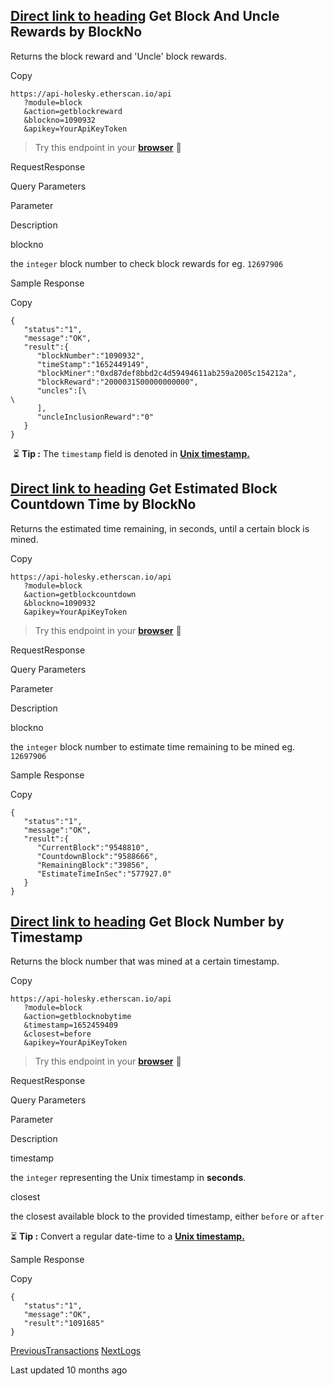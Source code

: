 ## [Direct link to heading](https://docs.etherscan.io/holesky-etherscan/api-endpoints/blocks?fallback=true\#get-block-and-uncle-rewards-by-blockno)    Get Block And Uncle Rewards by BlockNo

Returns the block reward and 'Uncle' block rewards.

Copy

```min-w-full inline-grid grid-cols-[auto_1fr] p-2 [count-reset:line]
https://api-holesky.etherscan.io/api
   ?module=block
   &action=getblockreward
   &blockno=1090932
   &apikey=YourApiKeyToken
```

> Try this endpoint in your [**browser**](https://api-holesky.etherscan.io/api?module=block&action=getblockreward&blockno=1090932&apikey=YourApiKeyToken) 🔗

RequestResponse

Query Parameters

Parameter

Description

blockno

the `integer` block number to check block rewards for eg. `12697906`

Sample Response

Copy

```min-w-full inline-grid grid-cols-[auto_1fr] p-2 [count-reset:line]
{
   "status":"1",
   "message":"OK",
   "result":{
      "blockNumber":"1090932",
      "timeStamp":"1652449149",
      "blockMiner":"0xd87def8bbd2c4d59494611ab259a2005c154212a",
      "blockReward":"2000031500000000000",
      "uncles":[\
\
      ],
      "uncleInclusionReward":"0"
   }
}
```

​​ ⏳ **Tip :** The `timestamp` field is denoted in [**Unix timestamp.**](https://www.unixtimestamp.com/)

## [Direct link to heading](https://docs.etherscan.io/holesky-etherscan/api-endpoints/blocks?fallback=true\#get-estimated-block-countdown-time-by-blockno)    Get Estimated Block Countdown Time by BlockNo

Returns the estimated time remaining, in seconds, until a certain block is mined.

Copy

```min-w-full inline-grid grid-cols-[auto_1fr] p-2 [count-reset:line]
https://api-holesky.etherscan.io/api
   ?module=block
   &action=getblockcountdown
   &blockno=1090932
   &apikey=YourApiKeyToken
```

> Try this endpoint in your [**browser**](https://api-holesky.etherscan.io/api?module=block&action=getblockcountdown&blockno=9588666&apikey=YourApiKeyToken) 🔗

RequestResponse

Query Parameters

Parameter

Description

blockno

the `integer` block number to estimate time remaining to be mined eg. `12697906`

Sample Response

Copy

```min-w-full inline-grid grid-cols-[auto_1fr] p-2 [count-reset:line]
{
   "status":"1",
   "message":"OK",
   "result":{
      "CurrentBlock":"9548810",
      "CountdownBlock":"9588666",
      "RemainingBlock":"39856",
      "EstimateTimeInSec":"577927.0"
   }
}
```

## [Direct link to heading](https://docs.etherscan.io/holesky-etherscan/api-endpoints/blocks?fallback=true\#get-block-number-by-timestamp)    Get Block Number by Timestamp

Returns the block number that was mined at a certain timestamp.

Copy

```min-w-full inline-grid grid-cols-[auto_1fr] p-2 [count-reset:line]
https://api-holesky.etherscan.io/api
   ?module=block
   &action=getblocknobytime
   &timestamp=1652459409
   &closest=before
   &apikey=YourApiKeyToken
```

> Try this endpoint in your [**browser**](https://api-holesky.etherscan.io/api?module=block&action=getblocknobytime&timestamp=1652459409&closest=before&apikey=YourApiKeyToken) 🔗

RequestResponse

Query Parameters

Parameter

Description

timestamp

the `integer` representing the Unix timestamp in **seconds**.

closest

the closest available block to the provided timestamp, either `before` or `after`

⏳ **Tip :** Convert a regular date-time to a [**Unix timestamp.**](https://www.unixtimestamp.com/)

Sample Response

Copy

```min-w-full inline-grid grid-cols-[auto_1fr] p-2 [count-reset:line]
{
   "status":"1",
   "message":"OK",
   "result":"1091685"
}
```

[PreviousTransactions](https://docs.etherscan.io/holesky-etherscan/api-endpoints/stats) [NextLogs](https://docs.etherscan.io/holesky-etherscan/api-endpoints/logs)

Last updated 10 months ago